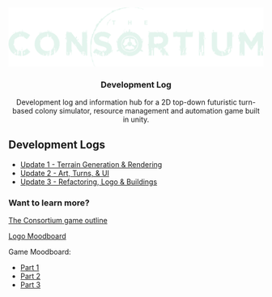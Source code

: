 <div align="center">
    <img src="SharedResources/Logo/logo_full.png">
    <h3 style="font-weight: 700;">Development Log</h3>
    <p>
        Development log and information hub for a 2D top-down futuristic turn-based colony simulator, resource management and automation game built in unity. 
    </p>
</div>




## **Development Logs**

- [Update 1 - Terrain Generation & Rendering](/DevelopmentLogs/20230205_Blog_1/terrain_generation_rendering.md)
- [Update 2 - Art, Turns, & UI](/DevelopmentLogs/20230219_Blog_2/art_turns_ui.md)
- [Update 3 - Refactoring, Logo & Buildings](/DevelopmentLogs/20230305_Blog_3/refactoring_logo_buildings.md)

### **Want to learn more?** 

[The Consortium game outline](GAME_OUTLINE.MD)

[Logo Moodboard](/Moodboards/20230302_logo/20230302_logo_moodboard.png)

Game Moodboard:
- [Part 1](/Moodboards/20230210_one/20230210_moodboard_one_part1.png) 
- [Part 2](/Moodboards/20230210_one/20230210_moodboard_one_part2.png) 
- [Part 3](/Moodboards/20230210_one/20230210_moodboard_one_part3.png)



<br>

